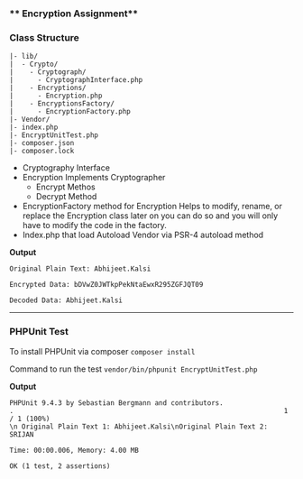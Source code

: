 ### ** Encryption Assignment**

### **Class Structure**
```
|- lib/
|  - Crypto/
|    - Cryptograph/
|      - CryptographInterface.php
|    - Encryptions/
|      - Encryption.php
|    - EncryptionsFactory/
|      - EncryptionFactory.php
|- Vendor/
|- index.php
|- EncryptUnitTest.php
|- composer.json
|- composer.lock
```

- Cryptography Interface
- Encryption Implements Cryptographer
  - Encrypt Methos
  - Decrypt Method
- EncryptionFactory method for Encryption
   Helps to modify, rename, or replace the Encryption class later on you can do so and you will
   only have to modify the code in the factory.
- Index.php that load Autoload Vendor via PSR-4 autoload method

**Output**

```
Original Plain Text: Abhijeet.Kalsi

Encrypted Data: bDVwZ0JWTkpPekNtaEwxR295ZGFJQT09

Decoded Data: Abhijeet.Kalsi
```

---------------

### PHPUnit Test

To install PHPUnit via composer
`composer install`

Command to run the test
`vendor/bin/phpunit EncryptUnitTest.php`

**Output**
```
PHPUnit 9.4.3 by Sebastian Bergmann and contributors.
.                                                                   1 / 1 (100%)
\n Original Plain Text 1: Abhijeet.Kalsi\nOriginal Plain Text 2: SRIJAN

Time: 00:00.006, Memory: 4.00 MB

OK (1 test, 2 assertions)
```

